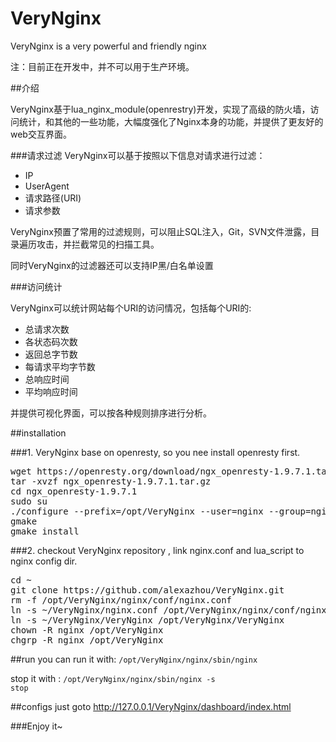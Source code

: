 # VeryNginx
VeryNginx is a very powerful and friendly nginx

注：目前正在开发中，并不可以用于生产环境。

##介绍

VeryNginx基于lua_nginx_module(openrestry)开发，实现了高级的防火墙，访问统计，和其他的一些功能，大幅度强化了Nginx本身的功能，并提供了更友好的web交互界面。

###请求过滤
VeryNginx可以基于按照以下信息对请求进行过滤：

* IP
* UserAgent
* 请求路径(URI)
* 请求参数

VeryNginx预置了常用的过滤规则，可以阻止SQL注入，Git，SVN文件泄露，目录遍历攻击，并拦截常见的扫描工具。

同时VeryNginx的过滤器还可以支持IP黑/白名单设置

###访问统计

VeryNginx可以统计网站每个URI的访问情况，包括每个URI的:

* 总请求次数
* 各状态码次数
* 返回总字节数
* 每请求平均字节数
* 总响应时间
* 平均响应时间

并提供可视化界面，可以按各种规则排序进行分析。

##installation

###1. VeryNginx base on openresty, so you nee install openresty first.

<pre>
wget https://openresty.org/download/ngx_openresty-1.9.7.1.tar.gz   
tar -xvzf ngx_openresty-1.9.7.1.tar.gz
cd ngx_openresty-1.9.7.1
sudo su
./configure --prefix=/opt/VeryNginx --user=nginx --group=nginx --with-http_stub_status_module --with-luajit
gmake
gmake install
</pre>



###2. checkout VeryNginx repository , link nginx.conf and lua_script to nginx config dir.
<pre>
cd ~
git clone https://github.com/alexazhou/VeryNginx.git
rm -f /opt/VeryNginx/nginx/conf/nginx.conf
ln -s ~/VeryNginx/nginx.conf /opt/VeryNginx/nginx/conf/nginx.conf
ln -s ~/VeryNginx/VeryNginx /opt/VeryNginx/VeryNginx
chown -R nginx /opt/VeryNginx
chgrp -R nginx /opt/VeryNginx
</pre>

##run 
you can run it with: <code>/opt/VeryNginx/nginx/sbin/nginx </code>

stop it with : <code>/opt/VeryNginx/nginx/sbin/nginx -s stop</code>

##configs
just goto http://127.0.0.1/VeryNginx/dashboard/index.html 

###Enjoy it~

